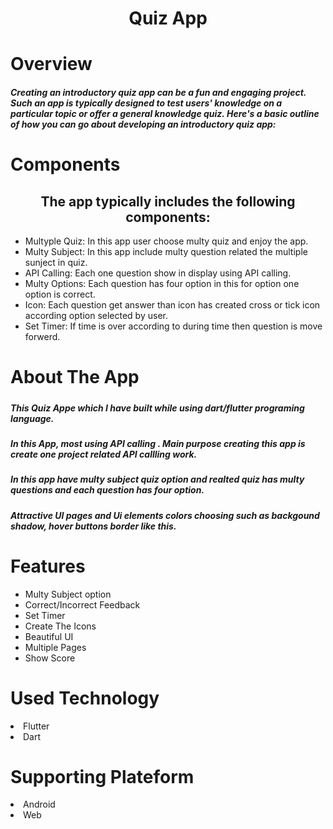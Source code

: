 <h1 align="center">Quiz App</h1>
 <h1>Overview</h1>
 <h5>
Creating an introductory quiz app can be a fun and engaging project. Such an app is typically designed to test users' knowledge on a particular topic or offer a general knowledge quiz. Here's a basic outline of how you can go about developing an introductory quiz app:</h5>
 
<h1>Components</h1>
<h2 align="center">The app typically includes the following components:</h2>
<ul>
 <li>Multyple Quiz: In this app user choose multy quiz and enjoy the app.</li>
 <li>Multy Subject: In this app include multy question related the multiple sunject in quiz.</li>
 <li>API Calling: Each one question show in display using API calling.</li>
 <li>Multy Options: Each question has four option in this for option one option is correct.</li>
 <li>Icon: Each question get answer than icon has created cross or tick icon according option selected by user.</li>
 <li>Set Timer: If time is over according to during time then question is move forwerd.</li>
</ul>
<h1>About The App</h1>
<h5>
 <h5>This Quiz Appe which I have built while using dart/flutter programing language.</h5>
 <h5> In this App, most using API calling .
  Main purpose creating this app is create one project related API callling work.
 </h5>
 <h5>In this app have multy subject quiz option and realted quiz has multy questions and each question has four option.</h5>
 <h5>Attractive UI pages and Ui elements colors choosing such as backgound shadow, hover buttons border like this.</h5>
<h1>Features</h1>
<ul>
  <li>Multy Subject option</li>
 <li>Correct/Incorrect Feedback</li>
 <li>Set Timer</li>
 <li>Create The Icons</li>
 <li>Beautiful UI</li>
 <li>Multiple Pages</li>
<li>Show Score</li>
</ul>
<h1>Used Technology</h1>
<li>Flutter</li>
<li>Dart</li>
<h1>Supporting Plateform</h1>
<li>Android</li>
<li>Web</li>

 
